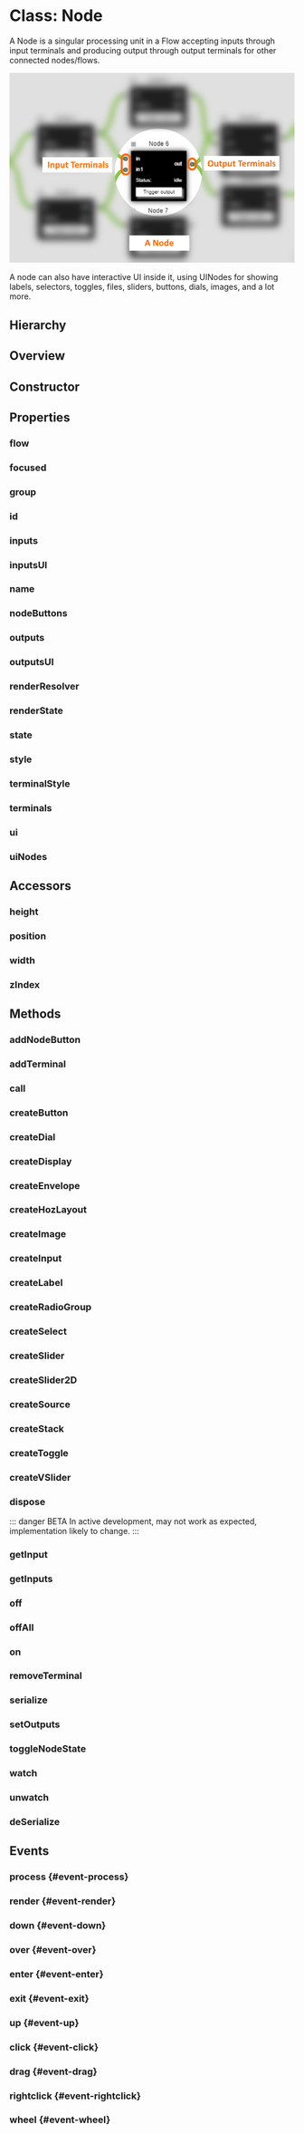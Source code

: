 # Class: Node

A Node is a singular processing unit in a <Ref to="./flow">Flow</Ref> accepting inputs through input <Ref to="./terminal">terminals</Ref> and producing output through output terminals for other connected nodes/flows.

<img class="zoomable" alt="Node example" src="/images/node-example.png" />

A node can also have interactive UI inside it, using <Ref to="./ui-node">UINodes</Ref> for showing labels, selectors, toggles, files, sliders, buttons, dials, images, and a lot more.

## Hierarchy

<Hierarchy
  :extend="{name: 'Hooks', link: './hooks'}"
  :implement="[
    {name: 'Events', link: '../interfaces/events.html'},
    {name: 'Serializable', link: '../interfaces/serializable.html'},
    {name: 'Renderable', link: '../interfaces/renderable.html'}
  ]"
/>

## Overview

<Overview :data="data" />

## Constructor

<Method type="constructor">
  <template v-slot:signature>
    new Node(<strong>flow: </strong><em><Ref to="./flow">Flow</Ref></em>,
    <strong>name: </strong><em>string</em>,
    <strong>position: </strong><em><Ref to="./vector">Vector</Ref></em>,
    <strong>width: </strong><em>number</em>,
    <strong>inputs: </strong><em><Ref to="../interfaces/serialized-terminal">SerializedTerminal</Ref>[]</em>,
    <strong>outputs: </strong><em><Ref to="../interfaces/serialized-terminal">SerializedTerminal</Ref>[]</em>,
    <strong>options?: </strong><em><Ref to="../interfaces/node-constructor-options">NodeConstructorOptions</Ref></em>):
    <em><Ref to="#class-node">Node</Ref></em>
  </template>
  <template v-slot:params>
    <Param name="flow"><em><Ref to="./flow">Flow</Ref></em></Param>
    <Param name="name">
      <em>string</em>
    </Param>
    <Param name="position">
      <em><Ref to="./vector">Vector</Ref></em>
    </Param>
    <Param name="width">
      <em>number</em>
    </Param>
    <Param name="inputs">
      <em><Ref to="../interfaces/serialized-terminal">SerializedTerminal</Ref>[]</em>
    </Param>
    <Param name="outputs">
      <em><Ref to="../interfaces/serialized-terminal">SerializedTerminal</Ref>[]</em>
    </Param>
    <Param name="options?">
      <em><Ref to="../interfaces/node-constructor-options">NodeConstructorOptions</Ref></em>
  <template v-slot:default-value>

  ```js
  {
    style: {},
    terminalStyle: {},
    state: {},
    id: getNewUUID() // dynamic
  }
  ```
  </template>
    </Param>
  </template>
</Method>

## Properties

### flow

<Property type="property" name="flow">
  <template v-slot:type>
    <em><Ref to="./flow">Flow</Ref></em>
  </template>
  <template v-slot:desc>
    Reference to the <Ref to="./flow">Flow</Ref> in which this node exists.
  </template>
</Property>

### focused

<Property type="property" name="focused">
  <template v-slot:type>
    <em>boolean</em>
  </template>
  <template v-slot:desc>
    Node's current focused state.
    <img class="zoomable" alt="Focused node" src="/images/focused-node-example.png" />
  </template>
</Property>

### group

<Property type="property" name="group">
  <template v-slot:type>
    <em><Ref to="./group">Group</Ref></em>
  </template>
  <template v-slot:desc>
    Reference to the <Ref to="./group">Group</Ref> if this node is grouped with other nodes.
  </template>
</Property>

### id

<Property type="property" name="id">
  <template v-slot:type>
    <em>string</em>
  </template>
  <template v-slot:desc>
    A unique identifier.
  </template>
</Property>

### inputs

<Property type="property" name="inputs">
  <template v-slot:type>
    <em><Ref to="./terminal">Terminal</Ref></em>
  </template>
  <template v-slot:desc>
    Reference to all the input terminals of the node.
  </template>
</Property>

### inputsUI

<Property type="property" name="inputsUI">
  <template v-slot:type>
    <em><Ref to="./terminal">Terminal</Ref></em>
  </template>
  <template v-slot:desc>
    Reference to all the input terminals of node that are bound to one of the <Ref to="./ui-node">UINodes</Ref>.<br/>
    For e.g. A Label can have it's own input/output terminal.
    <img class="zoomable" alt="Label inside node with input and output terminals" src="/images/label-terminals.png" />
  </template>
</Property>

### name

<Property type="property" name="name">
  <template v-slot:type>
    <em>string</em>
  </template>
  <template v-slot:desc>
    Display name of the node.
  </template>
</Property>

### nodeButtons

<Property type="property" name="nodeButtons">
  <template v-slot:type>
    <em>Map&lt;string, <Ref to="./node-button">NodeButton</Ref>&gt;</em>
  </template>
  <template v-slot:desc>
    Collection of all the <Ref to="./node-button">node-buttons</Ref> displayed besides the node's <Ref to="#name">name</Ref>.<br/>
    <img class="zoomable" alt="Node-button example" src="/images/node-button-example.png" />
  </template>
</Property>

### outputs

<Property type="property" name="outputs">
  <template v-slot:type>
    <em><Ref to="./terminal">Terminal</Ref></em>
  </template>
  <template v-slot:desc>
    Reference to all the output terminals of the node.
  </template>
</Property>

### outputsUI

<Property type="property" name="outputsUI">
  <template v-slot:type>
    <em><Ref to="./terminal">Terminal</Ref></em>
  </template>
  <template v-slot:desc>
    Reference to all the output terminals of node that are bound to one of the <Ref to="./ui-node">UINodes</Ref>.<br/>
    For e.g. A Label can have it's own input/output terminal.
    <img class="zoomable" alt="Label inside node with input and output terminals" src="/images/label-terminals.png" />
  </template>
</Property>

### renderResolver

<Property type="property" name="renderResolver">
  <template v-slot:type>
    {<br/>
      <span class="ml-1">
        <Optional class="mr-0p5" /><strong>node?: </strong>
        <Ref to="../interfaces/render-resolver">RenderResolver</Ref
        >&lt;<Ref to="#class-node">Node</Ref>,
        <Ref to="../interfaces/node-renderparams">NodeRenderParams</Ref>&gt;
      </span><br/>
      <span class="ml-1">
        <Optional class="mr-0p5" /><strong>nodeButton?: </strong>
        <Ref to="../interfaces/render-resolver">RenderResolver</Ref
        >&lt;<Ref to="./node-button">NodeButton</Ref>,
        <Ref to="../interfaces/node-button-renderparams">NodeButtonRenderParams</Ref>&gt;
      </span><br/>
      <span class="ml-1">
        <Optional class="mr-0p5" /><strong>terminal?: </strong>
        <Ref to="../interfaces/render-resolver">RenderResolver</Ref
        >&lt;<Ref to="./terminal">Terminal</Ref>,
        <Ref to="../interfaces/terminal-renderparams">TerminalRenderParams</Ref>&gt;
      </span><br/>
      <span class="ml-1">
        <Optional class="mr-0p5" /><strong>uiContainer?: </strong>
        <Ref to="../interfaces/render-resolver">RenderResolver</Ref
        >&lt;<Ref to="../nodeui/container">Container</Ref>,
        <Ref to="../interfaces/container-renderparams">ContainerRenderParams</Ref>&gt;
      </span>
    <br/>}
  </template>
  <template v-slot:desc>
  A <Ref to="../interfaces/render-resolver">RenderResolver</Ref> which is scoped to the Node instance.

  Any custom render functions specified using this resolver will only affect everything inside this node instance.
  </template>
  <template v-slot:default>{}</template>
</Property>

### renderState

<Property type="property" name="renderState">
  <template v-slot:type>
    <Ref to="../interfaces/render-state">RenderState</Ref>
  </template>
  <template v-slot:desc>
    The RenderState of a node is a collection of various states corresponding to Viewport visibility, maximized/minimized state and level-of-detail to show when zooming in/out. 
  </template>
  <template v-slot:default>
    <pre>
{
  viewport: <Ref to="../enums/viewport">ViewPort</Ref>.INSIDE,
  nodeState: <Ref to="../enums/node-state">NodeState</Ref>.MAXIMIZED,
  lod: <Ref to="../enums/lod">LOD</Ref>.LOD2
}</pre>
  </template>
</Property>

### state

<Property type="property" name="state">
  <template v-slot:type>
    <em><Ref to="../interfaces/record">Record</Ref>&lt;string, any&gt;</em>
  </template>
  <template v-slot:desc>
    A local reactive state of the node, properties defined within this state is two-way bindable with any <Ref to="./ui-node">UINode</Ref>.

  ```js
  let customNode = flow.createNode(
    "Custom Node",
    new Vector(50, 50), 170,
    {
      state: {
        name: "John Doe",
        age: 24
      }
    }
  );
  ```
  </template>
</Property>

### style

<Property type="property" name="style">
  <template v-slot:type>
    <em><Ref to="../interfaces/node-style">NodeStyle</Ref></em>
  </template>
  <template v-slot:default>

  ```js
  {
    font: 'arial',
    fontSize: '.75rem',
    titleFont: 'arial',
    titleFontSize: '.85rem',
    color: '#000',
    titleColor: '#000',
    maximizeButtonColor: 'darkgrey',
    nodeButtonSize: 10,
    nodeButtonSpacing: 5,
    expandButtonColor: '#000',
    minimizedTerminalColor: 'green',
    outlineColor: '#000',
    padding: 10,
    spacing: 10,
    rowHeight: 20,
    titleHeight: 29,
    terminalRowHeight: 24,
    terminalStripMargin: 8
  }
  ```
  </template>
</Property>

### terminalStyle

<Property type="property" name="terminalStyle">
  <template v-slot:type>
    <em><Ref to="../interfaces/terminal-style">TerminalStyle</Ref></em>
  </template>
</Property>

### terminals

<Property type="property" name="terminals">
  <template v-slot:type>
    <em>Map&lt;string, <Ref to="./terminal">Terminal</Ref>&gt;</em>
  </template>
  <template v-slot:desc>
    Reference to all the terminals (inputs/outputs) of the node mapped to their id's.
  </template>
</Property>

### ui

<Property type="property" name="ui">
  <template v-slot:type>
    <em><Ref to="../nodeui/container">Container</Ref></em>
  </template>
  <template v-slot:desc>
    Reference to the UI Container which is also the root <Ref to="./ui-node">UINode</Ref>.
  </template>
</Property>

### uiNodes

<Property type="property" name="uiNodes">
  <template v-slot:type>
    <em>Map&lt;string, <Ref to="./ui-node">UINode</Ref>&gt;</em>
  </template>
  <template v-slot:desc>
    Reference to all the UINodes.
  </template>
</Property>

## Accessors

### height

<Property type="accessor" name="height">
  <template v-slot:type>
    <em>number</em>
  </template>
</Property>

### position

<Property type="accessor" name="position">
  <template v-slot:type>
    <em><Ref to="./vector">Vector</Ref></em>
  </template>
</Property>

### width

<Property type="accessor" name="width">
  <template v-slot:type>
    <em>number</em>
  </template>
</Property>

### zIndex

<Property type="accessor" name="zIndex">
  <template v-slot:type>
    <em>number</em>
  </template>
</Property>

## Methods

### addNodeButton

<Method type="method">
  <template v-slot:signature>
    addNodeButton(<strong>callback: </strong><em>() => void</em>,
    <strong>render: </strong><em><Ref to="../interfaces/render-function">RenderFunction</Ref>&lt;<Ref to="./node-button">NodeButton</Ref>, <Ref to="../interfaces/node-button-render-params">NodeButtonRenderParams</Ref>&gt;</em>,
    <strong>align: </strong><em><Ref to="../enums/align">Align</Ref></em>):
    <em><Ref to="./node-button">NodeButton</Ref></em>
  </template>
  <template v-slot:params>
    <Param name="callback"><em>() => void</em></Param>
    <Param name="render">
      <em><Ref to="../interfaces/render-function">RenderFunction</Ref>&lt;<Ref to="./node-button">NodeButton</Ref>, <Ref to="../interfaces/node-button-render-params">NodeButtonRenderParams</Ref>&gt;</em>
    </Param>
    <Param name="align"><em><Ref to="../enums/align">Align</Ref></em></Param>
  </template>
  <template v-slot:example>

  ```js
  node.addNodeButton(
    () => doSomething(),
    (
      context: CanvasRenderingContext2D,
      params: NodeButtonRenderParams,
      nodeButton: NodeButton
    ) => {
      let style = nodeButton.node.style;

      context.strokeStyle = style.color;
      context.beginPath();
      context.arc(params.position.x, params.position.y, 10, 0, 2 * Math.PI);
      context.closePath();

      context.stroke();
    },
    Align.Right
  );
  ```
  </template>
</Method>

### addTerminal

<Method type="method">
  <template v-slot:signature>
    addTerminal(<strong>terminal: </strong><em><Ref to="./terminal">Terminal</Ref> | <Ref to="../interfaces/serialized-terminal">SerializedTerminal</Ref></em>):
    <em>void</em>
  </template>
  <template v-slot:params>
    <Param name="terminal">
      <em><Ref to="./terminal">Terminal</Ref> | <Ref to="../interfaces/serialized-terminal">SerializedTerminal</Ref></em>
    </Param>
  </template>
  <template v-slot:example>

  ```js
  node.addTerminal(
    new Terminal(
      node,
      TerminalType.IN,
      "string",
      "first-name"
    )
  );
  ```
  </template>
</Method>

### call

<Method type="method-inherited">
  <template v-slot:signature>
    call(<strong>eventKey: </strong><em>string</em>, <strong>...args: </strong><em>any</em>):
    <em>void</em>
  </template>
  <template v-slot:inherit>
    <Icon type="inherited" />from <Ref to="./hooks">Hooks</Ref>.<Ref to="./hooks#call">call</Ref>
  </template>
</Method>

### createButton

<Method type="method">
  <template v-slot:signature>
    createButton(<strong>text: </strong><em>string</em>, <strong>options?: </strong><em><Ref to="../interfaces/button-creator-options">ButtonCreatorOptions</Ref></em>):
    <em><Ref to="../nodeui/button">Button</Ref></em>
  </template>
  <template v-slot:params>
    <Param name="text">
      <em>string</em><br/>
      Text to display on button.
    </Param>
    <Param name="options?">
      <em><Ref to="../interfaces/button-creator-options">ButtonCreatorOptions</Ref></em>
    </Param>
  </template>
  <template v-slot:desc>
    Creates a new button.
  </template>
  <template v-slot:example>

  ```js
  let button = node.createButton('Click me');
  node.ui.append(button);
  ```
  <img class="zoomable" alt="Node UI Button example" src="/images/node-ui-button-example.png" />
  </template>
  <template v-slot:return>
    <em><Ref to="../nodeui/button">Button</Ref></em>
  </template>
</Method>

### createDial

<Method type="method">
  <template v-slot:signature>
    createDial(<strong>min: </strong><em>number</em>,
    <strong>max: </strong><em>number</em>,
    <strong>size: </strong><em>number</em>,
    <strong>options?: </strong><em><Ref to="../interfaces/dial-creator-options">DialCreatorOptions</Ref></em>):
    <em><Ref to="../nodeui/dial">Dial</Ref></em>
  </template>
  <template v-slot:params>
    <Param name="min">
      <em>number</em>
    </Param>
    <Param name="max">
      <em>number</em>
    </Param>
    <Param name="size">
      <em>number</em>
    </Param>
    <Param name="options?">
      <em><Ref to="../interfaces/dial-creator-options">DialCreatorOptions</Ref></em>
    </Param>
  </template>
  <template v-slot:desc>
    Creates a new radial dial.
  </template>
  <template v-slot:example>

  ```js
  let node = flow.createNode('Node', new Vector(50, 50), 150, {
    state: { dialValue: 65 }
  });

  let dial = node.createDial(0, 100, 100, { propName: 'dialValue'});
  let label = node.createLabel(
    node.state.dialValue, {
      propName: 'dialValue',
      style: { align: Align.Center, fontSize: '14px', precision: 0 }
    }
  );

  node.ui.append([dial, label]);
  ```
  <img class="zoomable" alt="Node UI Dial example" src="/images/node-dial-example.png" />
  </template>
  <template v-slot:return>
    <em><Ref to="../nodeui/dial">Dial</Ref></em>
  </template>
</Method>

### createDisplay

<Method type="method">
  <template v-slot:signature>
    createDisplay(<strong>height: </strong><em>number</em>,
    <strong>renderers: </strong><em><Ref to="../interfaces/custom-renderer-config">CustomRendererConfig</Ref>[]</em>,
    <strong>options?: </strong><em><Ref to="../interfaces/display-creator-options">DisplayCreatorOptions</Ref></em>):
    <em><Ref to="../nodeui/display">Display</Ref></em>
  </template>
  <template v-slot:params>
    <Param name="height">
      <em>number</em>
    </Param>
    <Param name="renderers">
      <em><Ref to="../interfaces/custom-renderer-config">CustomRendererConfig</Ref>[]</em>
    </Param>
    <Param name="options?">
      <em><Ref to="../interfaces/display-creator-options">DisplayCreatorOptions</Ref></em>
    </Param>
  </template>
  <template v-slot:desc>
    Creates a new fully-customized rendering display.
  </template>
  <template v-slot:example>

  ```js
  let node = flow.createNode('Node', new Vector(50, 50), 230);

  let display = node.createDisplay(150, [{
    auto: true,
    clear: true,
    renderer: (context, width, height) => {
      for (let i = 0 ; i < 100 ; i++) {
        context.fillStyle = Color.Random().hexValue;
        context.fillRect(Math.random() * width, Math.random() * height, 5, 5);
      }
      return true;
    }
  }]);

  node.ui.append(display);
  ```
  <img class="zoomable" alt="Node UI Display example" src="/images/node-ui-display-example.png" />
  </template>
  <template v-slot:return>
    <em><Ref to="../nodeui/display">Display</Ref></em>
  </template>
</Method>

### createEnvelope

<Method type="method">
  <template v-slot:signature>
    createEnvelope(<strong>height: </strong><em>number</em>,
    <strong>values?: </strong><em><Ref to="./vector">Vector</Ref>[]</em>,
    <strong>options?: </strong><em><Ref to="../interfaces/envelope-creator-options">EnvelopeCreatorOptions</Ref></em>):
    <em><Ref to="../nodeui/envelope">Envelope</Ref></em>
  </template>
  <template v-slot:params>
    <Param name="height">
      <em>number</em>
    </Param>
    <Param name="values?">
      <em><Ref to="./vector">Vector</Ref>[]</em>
    </Param>
    <Param name="options?">
      <em><Ref to="../interfaces/envelope-creator-options">EnvelopeCreatorOptions</Ref></em>
    </Param>
  </template>
  <template v-slot:desc>
    Creates an interactive linear envelope.
  </template>
  <template v-slot:example>

  ```js
  let node = flow.createNode('Node', new Vector(50, 50), 230);

  let envelope = node.createEnvelope(150, [
    new Vector(.1, .1),
    new Vector(.3, .8),
    new Vector(.75, .3),
    new Vector(.9, .7)
  ]);

  node.ui.append(envelope);
  ```
  <img class="zoomable" alt="Node UI Envelope example" src="/images/node-ui-envelope-example.png" />
  </template>
  <template v-slot:return>
    <em><Ref to="../nodeui/envelope">Envelope</Ref></em>
  </template>
</Method>

### createHozLayout

<Method type="method">
  <template v-slot:signature>
    createHozLayout(<strong>childs?: </strong><em><Ref to="./ui-node">UINode</Ref>[]</em>,
    <strong>options?: </strong><em><Ref to="../interfaces/horizontal-layout-creator-options">HorizontalLayoutCreatorOptions</Ref></em>):
    <em><Ref to="../nodeui/horizontal-layout">HorizontalLayout</Ref></em>
  </template>
  <template v-slot:params>
    <Param name="childs?">
      <em><Ref to="./ui-node">UINode</Ref>[]</em>
    </Param>
    <Param name="options?">
      <em><Ref to="../interfaces/horizontal-layout-creator-options">HorizontalLayoutCreatorOptions</Ref></em>
    </Param>
  </template>
  <template v-slot:desc>
    Creates a horizontal layout.
  </template>
  <template v-slot:example>

  ```js
  let node = flow.createNode('Node', new Vector(50, 50), 230);

  let hozLayout = node.createHozLayout([
    node.createLabel('W: 0.2', {
      style: { grow: .2, backgroundColor: '#0f0', align: Align.Center }
    }),
    node.createLabel('W: 0.5', {
      style: { grow: .5, backgroundColor: '#e0e', align: Align.Center }
    }),
    node.createLabel('W: 0.3', {
      style: { grow: .3, backgroundColor: '#0ff', align: Align.Center }
    }),
  ]);

  node.ui.append(hozLayout);
  ```
  <img class="zoomable" alt="Node UI Horizontal Layout example" src="/images/node-ui-hoz-layout-example.png" />
  </template>
  <template v-slot:return>
    <em><Ref to="../nodeui/horizontal-layout">HorizontalLayout</Ref></em>
  </template>
</Method>

### createImage

<Method type="method">
  <template v-slot:signature>
    createImage(<strong>source: </strong><em>string</em>,
    <strong>options?: </strong><em><Ref to="../interfaces/image-creator-options">ImageCreatorOptions</Ref></em>):
    <em><Ref to="../nodeui/image">Image</Ref></em>
  </template>
  <template v-slot:params>
    <Param name="source">
      <em>string</em>
    </Param>
    <Param name="options?">
      <em><Ref to="../interfaces/image-creator-options">ImageCreatorOptions</Ref></em>
    </Param>
  </template>
  <template v-slot:desc>
    Creates an Image.
  </template>
  <template v-slot:example>

  ```js
  let node = flow.createNode('Node', new Vector(50, 50), 230);
  let image = node.createImage('/assets/hero.png', {
    style: { align: Align.Center }
  });
  node.ui.append(image);
  ```
  <img class="zoomable" alt="Node UI Image example" src="/images/node-ui-image-example.png" />
  </template>
  <template v-slot:return>
    <em><Ref to="../nodeui/image">Image</Ref></em>
  </template>
</Method>

### createInput

<Method type="method">
  <template v-slot:signature>
    createInput(<strong>options?: </strong><em><Ref to="../interfaces/input-creator-options">InputCreatorOptions</Ref></em>):
    <em><Ref to="../nodeui/input">Input</Ref></em>
  </template>
  <template v-slot:params>
    <Param name="options?">
      <em><Ref to="../interfaces/input-creator-options">InputCreatorOptions</Ref></em>
    </Param>
  </template>
  <template v-slot:desc>
    Creates a text input.
  </template>
  <template v-slot:example>

  ```js
  let node = flow.createNode('Node', new Vector(50, 50), 230);
  let input = node.createInput({ value: 'Sample Text'});
  node.ui.append(input);
  ```
  <img class="zoomable" alt="Node UI Input example" src="/images/node-ui-input-example.png" />
  </template>
  <template v-slot:return>
    <em><Ref to="../nodeui/input">Input</Ref></em>
  </template>
</Method>

### createLabel

<Method type="method">
  <template v-slot:signature>
    createLabel(<strong>text: </strong><em>string | number</em>,
    <strong>options?: </strong><em><Ref to="../interfaces/label-creator-options">LabelCreatorOptions</Ref></em>):
    <em><Ref to="../nodeui/label">Label</Ref></em>
  </template>
  <template v-slot:params>
    <Param name="text">
      <em>string | number</em>
    </Param>
    <Param name="options?">
      <em><Ref to="../interfaces/label-creator-options">LabelCreatorOptions</Ref></em>
    </Param>
  </template>
  <template v-slot:desc>
    Creates a label.
  </template>
  <template v-slot:example>

  ```js
  let node = flow.createNode('Node', new Vector(50, 50), 230);
  let label = node.createLabel('Sample Label');
  node.ui.append(label);
  ```
  <img class="zoomable" alt="Node UI Label example" src="/images/node-ui-label-example.png" />
  </template>
  <template v-slot:return>
    <em><Ref to="../nodeui/label">Label</Ref></em>
  </template>
</Method>

### createRadioGroup

<Method type="method">
  <template v-slot:signature>
    createRadioGroup(<strong>values?: </strong><em>string[]</em>,
    <strong>selected?: </strong><em>string</em>,
    <strong>options?: </strong><em><Ref to="../interfaces/radio-group-creator-options">RadioGroupCreatorOptions</Ref></em>):
    <em><Ref to="../nodeui/radio-group">RadioGroup</Ref></em>
  </template>
  <template v-slot:params>
    <Param name="values?">
      <em>string[]</em>
    </Param>
    <Param name="selected?">
      <em>string</em>
    </Param>
    <Param name="options?">
      <em><Ref to="../interfaces/radio-group-creator-options">RadioGroupCreatorOptions</Ref></em>
    </Param>
  </template>
  <template v-slot:desc>
    Creates a radio-group.
  </template>
  <template v-slot:example>

  ```js
  let node = flow.createNode('Node', new Vector(50, 50), 230);
  let radioGroup = node.createRadioGroup(
    ['Sample A', 'Sample B', 'Sample C'],
    'Sample B'
  );
  node.ui.append(radioGroup);
  ```
  <img class="zoomable" alt="Node UI Radio-group example" src="/images/node-ui-radio-group-example.png" />
  </template>
  <template v-slot:return>
    <em><Ref to="../nodeui/radio-group">RadioGroup</Ref></em>
  </template>
</Method>

### createSelect

<Method type="method">
  <template v-slot:signature>
    createSelect(<strong>values?: </strong><em>string[]</em>,
    <strong>options?: </strong><em><Ref to="../interfaces/select-creator-options">SelectCreatorOptions</Ref></em>):
    <em><Ref to="../nodeui/select">Select</Ref></em>
  </template>
  <template v-slot:params>
    <Param name="values?">
      <em>string[]</em>
    </Param>
    <Param name="options?">
      <em><Ref to="../interfaces/select-creator-options">SelectCreatorOptions</Ref></em>
    </Param>
  </template>
  <template v-slot:desc>
    Creates a select.
  </template>
  <template v-slot:example>

  ```js
  let node = flow.createNode('Node', new Vector(50, 50), 230, {
    style: { rowHeight: 10}
  });
  let select = node.createSelect(['Sample A', 'Sample B', 'Sample C']);
  node.ui.append(select);
  ```
  <img class="zoomable" alt="Node UI Select example" src="/images/node-ui-select-example.png" />
  </template>
  <template v-slot:return>
    <em><Ref to="../nodeui/select">Select</Ref></em>
  </template>
</Method>

### createSlider

<Method type="method">
  <template v-slot:signature>
    createSlider(<strong>min: </strong><em>number</em>,
    <strong>max: </strong><em>number</em>,
    <strong>options?: </strong><em><Ref to="../interfaces/slider-creator-options">SliderCreatorOptions</Ref></em>):
    <em><Ref to="../nodeui/slider">Slider</Ref></em>
  </template>
  <template v-slot:params>
    <Param name="min">
      <em>number</em>
    </Param>
    <Param name="max">
      <em>number</em>
    </Param>
    <Param name="options?">
      <em><Ref to="../interfaces/slider-creator-options">SliderCreatorOptions</Ref></em>
    </Param>
  </template>
  <template v-slot:desc>
    Creates a Horizontal Slider.
  </template>
  <template v-slot:example>

  ```js
  let node = flow.createNode('Node', new Vector(50, 50), 230, {
    style: { rowHeight: 10 },
    state: { sliderValue: -18 }
  });
  let hozLayout = node.createHozLayout([
    node.createSlider(-100, 100, {
      propName: 'sliderValue',
      style: { grow: .8 }
    }),
    node.createLabel(node.state.sliderValue, {
      propName: 'sliderValue',
      style: { grow: .2, align: Align.Center, precision: 0 }
    })
  ]);
  node.ui.append(hozLayout);
  ```
  <img class="zoomable" alt="Node UI Horizontal Slider example" src="/images/node-ui-h-slider-example.png" />
  </template>
  <template v-slot:return>
    <em><Ref to="../nodeui/slider">Slider</Ref></em>
  </template>
</Method>

### createSlider2D

<Method type="method">
  <template v-slot:signature>
    createSlider2D(<strong>options?: </strong><em><Ref to="../interfaces/slider2d-creator-options">Slider2DCreatorOptions</Ref></em>):
    <em><Ref to="../nodeui/slider2d">Slider2D</Ref></em>
  </template>
  <template v-slot:params>
    <Param name="options?">
      <em><Ref to="../interfaces/slider2d-creator-options">Slider2DCreatorOptions</Ref></em>
    </Param>
  </template>
  <template v-slot:desc>
    Creates an XY 2D Slider.
  </template>
  <template v-slot:example>

  ```js
  let node = flow.createNode('Node', new Vector(50, 50), 230, {
    style: { rowHeight: 10 },
  });
  let slider2D = node.createSlider2D({
    height: 100,
    value: new Vector(.2, .8)
  });
  node.ui.append(slider2D);
  ```
  <img class="zoomable" alt="Node UI 2D Slider example" src="/images/node-ui-2d-slider-example.png" />
  </template>
  <template v-slot:return>
    <em><Ref to="../nodeui/slider2d">Slider2D</Ref></em>
  </template>
</Method>

### createSource

<Method type="method">
  <template v-slot:signature>
    createSource(<strong>options?: </strong><em><Ref to="../interfaces/source-creator-options">SourceCreatorOptions</Ref></em>):
    <em><Ref to="../nodeui/source">Source</Ref></em>
  </template>
  <template v-slot:params>
    <Param name="options?">
      <em><Ref to="../interfaces/source-creator-options">SourceCreatorOptions</Ref></em>
    </Param>
  </template>
  <template v-slot:desc>
    Creates a file input.
  </template>
  <template v-slot:example>

  ```js
  let node = flow.createNode('Node', new Vector(50, 50), 230, {
    style: { rowHeight: 20 },
  });
  let source = node.createSource();
  node.ui.append(source);
  ```
  <img class="zoomable" alt="Node UI Source example" src="/images/node-ui-source-example.png" />
  </template>
  <template v-slot:return>
    <em><Ref to="../nodeui/source">Source</Ref></em>
  </template>
</Method>

### createStack

<Method type="method">
  <template v-slot:signature>
    createStack(<strong>options?: </strong><em><Ref to="../interfaces/stack-creator-options">StackCreatorOptions</Ref></em>):
    <em><Ref to="../nodeui/source">Source</Ref></em>
  </template>
  <template v-slot:params>
    <Param name="options?">
      <em><Ref to="../interfaces/stack-creator-options">StackCreatorOptions</Ref></em>
    </Param>
  </template>
  <template v-slot:desc>
    Creates a vertical layout.
  </template>
  <template v-slot:example>

  ```js
  let node = flow.createNode('Node', new Vector(50, 50), 230);
  let stack = node.createStack({
    childs: [
      node.createLabel('A', {
        height: 20,
        style: { backgroundColor: '#0f0', align: Align.Center }
      }),
      node.createLabel('B', {
        height: 60,
        style: { backgroundColor: '#e0e', align: Align.Center }
      }),
      node.createLabel('C', {
        height: 30,
        style: { backgroundColor: '#0ff', align: Align.Center }
      })
    ],
    spacing: 5
  });
  node.ui.append(stack);
  ```
  <img class="zoomable" alt="Node UI Stack example" src="/images/node-ui-stack-example.png" />
  </template>
  <template v-slot:return>
    <em><Ref to="../nodeui/stack">Stack</Ref></em>
  </template>
</Method>

### createToggle

<Method type="method">
  <template v-slot:signature>
    createToggle(<strong>options?: </strong><em><Ref to="../interfaces/toggle-creator-options">ToggleCreatorOptions</Ref></em>):
    <em><Ref to="../nodeui/toggle">Toggle</Ref></em>
  </template>
  <template v-slot:params>
    <Param name="options?">
      <em><Ref to="../interfaces/toggle-creator-options">ToggleCreatorOptions</Ref></em>
    </Param>
  </template>
  <template v-slot:desc>
    Creates a Toggle.
  </template>
  <template v-slot:example>

  ```js
  let node = flow.createNode('Node', new Vector(50, 50), 230, {
    style: { rowHeight: 10 }
  });
  let toggle = node.createToggle();
  node.ui.append(toggle);
  ```
  <img class="zoomable" alt="Node UI Toggle example" src="/images/node-ui-toggle-example.png" />
  </template>
  <template v-slot:return>
    <em><Ref to="../nodeui/toggle">Toggle</Ref></em>
  </template>
</Method>

### createVSlider

<Method type="method">
  <template v-slot:signature>
    createVSlider(<strong>min: </strong><em>number</em>,
    <strong>max: </strong><em>number</em>,
    <strong>options?: </strong><em><Ref to="../interfaces/vslider-creator-options">VSliderCreatorOptions</Ref></em>):
    <em><Ref to="../nodeui/vslider">VSlider</Ref></em>
  </template>
  <template v-slot:params>
    <Param name="min">
      <em>number</em>
    </Param>
    <Param name="max">
      <em>number</em>
    </Param>
    <Param name="options?">
      <em><Ref to="../interfaces/vslider-creator-options">VSliderCreatorOptions</Ref></em>
    </Param>
  </template>
  <template v-slot:desc>
    Creates a Vertical Slider.
  </template>
  <template v-slot:example>

  ```js
  let node = flow.createNode('Node', new Vector(50, 50), 230, {
    state: { vSliderValue: -22}
  });
  let stack = node.createStack({ childs: [
    node.createVSlider(-50, 50, {
      height: 150,
      propName: 'vSliderValue'
    }),
    node.createLabel(node.state.vSliderValue, {
      propName: 'vSliderValue',
      style: { align: Align.Center, fontSize: '16px' }
    })
  ], style: { spacing: 20 } });
  node.ui.append(stack);
  ```
  <img class="zoomable" alt="Node UI VSlider example" src="/images/node-ui-v-slider-example.png" />
  </template>
  <template v-slot:return>
    <em><Ref to="../nodeui/vslider">VSlider</Ref></em>
  </template>
</Method>

### dispose

::: danger BETA
In active development, may not work as expected, implementation likely to change.
:::

<Method type="method">
  <template v-slot:signature>
    dispose():
    <em>void</em>
  </template>
  <template v-slot:desc>
    Remove node from the <Ref to="./flow">Flow</Ref>.
  </template>
</Method>

### getInput

<Method type="method">
  <template v-slot:signature>
    getInput(<strong>terminal: </strong><em>string | number</em>):
    <em>any</em>
  </template>
  <template v-slot:desc>
    Get input data from the terminal's name or its index.
  </template>
</Method>

### getInputs

<Method type="method">
  <template v-slot:signature>
    getInputs():
    <em>any[]</em>
  </template>
  <template v-slot:desc>
    Get an array of all the inputs to the node.
  </template>
</Method>

### off

<Method type="method-inherited">
  <template v-slot:signature>
    off(<strong>eventKey: </strong><em>string</em>, <strong>id: </strong><em>number</em>):
    <em>void</em>
  </template>
  <template v-slot:inherit>
    <Icon type="inherited" />from <Ref to="./hooks">Hooks</Ref>.<Ref to="./hooks#off">off</Ref>
  </template>
</Method>

### offAll

<Method type="method-inherited">
  <template v-slot:signature>
    offAll():
    <em>void</em>
  </template>
  <template v-slot:inherit>
    <Icon type="inherited" />from <Ref to="./hooks">Hooks</Ref>.<Ref to="./hooks#offall">offAll</Ref>
  </template>
</Method>

### on

<Method type="method-inherited">
  <template v-slot:signature>
    on(<strong>eventKey: </strong><em>string</em>, <strong>callback: </strong><em>(...args: any) => void</em>):
    <em>number</em>
  </template>
  <template v-slot:inherit>
    <Icon type="inherited" />from <Ref to="./hooks">Hooks</Ref>.<Ref to="./hooks#on">on</Ref>
  </template>
  <template v-slot:desc>
    <br/>
    See <Ref to="#events">Events</Ref>.
  </template>
</Method>

### removeTerminal

<Method type="method">
  <template v-slot:signature>
    removeTerminal(<strong>terminal: </strong><em><Ref to="./terminal">Terminal</Ref></em>):
    <em>void</em>
  </template>
  <template v-slot:params>
    <Param name="terminal">
      <em><Ref to="./terminal">Terminal</Ref></em>
    </Param>
  </template>
  <template v-slot:desc>
    Removes specified terminal from the node.
  </template>
</Method>

### serialize

<Method type="method-implementation">
  <template v-slot:signature>
    serialize():
    <em><Ref to="../interfaces/serialized-node">SerializedNode</Ref></em>
  </template>
  <template v-slot:inherit>
    <Icon valign="bottom" type="implementation" /> of <Ref to="../interfaces/serializable">Serializable</Ref>.<Ref to="../interfaces/serializable#serialize">serialize</Ref>
  </template>
  <template v-slot:return><em><Ref to="../interfaces/serialized-node">SerializedNode</Ref></em></template>
</Method>

### setOutputs

<Method type="method">
  <template v-slot:signature>
    setOutputs(<strong>outputs: </strong><em>string | number | <Ref to="../interfaces/record">Record</Ref>&lt;string, any&gt;</em>,
    <strong>data?: </strong><em>any</em>):
    <em>void</em>
  </template>
  <template v-slot:params>
    <Param name="setOutputs">
      <em>string | number | <Ref to="../interfaces/record">Record</Ref>&lt;string, any&gt;</em>
    </Param>
    <Param name="data?">
      <em>any</em>
    </Param>
  </template>
  <template v-slot:desc>
    Set outputs on one or more output terminals.
  </template>
  <template v-slot:example>
  Setting output on single terminal using it's name:

  ```js
  node.setOutputs('first-name', 'John');
  ```

  Setting output on single terminal using it's index:

  ```js
  node.setOutputs(2, 'John');
  ```

  Setting output on mulitple terminals at once:

  ```js
  node.setOutputs({
    'first-name': 'John',
    'last-name': 'Doe',
    age: 24
  });
  ```
  </template>
  <template v-slot:return>
    void
  </template>
</Method>


### toggleNodeState

<Method type="method">
  <template v-slot:signature>
    toggleNodeState():
    <em>void</em>
  </template>
  <template v-slot:desc>
    Toggles between maximized and minimized state.
    <img class="zoomable" alt="Node-state toggle example" src="/images/toggle-nodestate-example.png" />
  </template>
  <template v-slot:return>void</template>
</Method>

### watch

<Method type="method">
  <template v-slot:signature>
    watch(<strong>propName: </strong><em>string</em>,
    <strong>callback: </strong><em>(oldVal: any, newVal: any) => void</em>):
    <em>number</em>
  </template>
  <template v-slot:params>
    <Param name="propName">
      <em>string</em><br/>
      The name of the prop defined in <Ref to="#state">state</Ref> that needs to be watched for changes.
    </Param>
    <Param name="callback">
      <Function class="mr-0p5" /><em>(oldVal: any, newVal: any) => void</em><br/>
      Callback that needs to be triggered whenever specified prop's value changes.
    </Param>
  </template>
  <template v-slot:desc>
    Watch for changes on any prop defined in <Ref to="#state">state</Ref>.
  </template>
  <template v-slot:return>
    number<br/>
    A numbered id that can be used to <Ref to="#unwatch">unwatch</Ref>.
  </template>
</Method>

### unwatch

<Method type="method">
  <template v-slot:signature>
    unwatch(<strong>propName: </strong><em>string</em>,
    <strong>id: </strong><em>number</em>):
    <em>void</em>
  </template>
  <template v-slot:params>
    <Param name="propName">
      <em>string</em><br/>
      The name of the prop defined in <Ref to="#state">state</Ref> that needs to be un-watched.
    </Param>
    <Param name="id">
      <em>number</em><br/>
      A numbered id returned when doing <Ref to="#watch">watch</Ref>.
    </Param>
  </template>
  <template v-slot:desc>
    Unwatch any prop defined in <Ref to="#state">state</Ref>.
  </template>
  <template v-slot:return>
    void
  </template>
</Method>

### deSerialize

<Method type="method-static">
  <template v-slot:signature>
    deSerialize(<strong>flow: </strong><em><Ref to="./flow">Flow</Ref></em>,
    <strong>data: </strong><em><Ref to="../interfaces/serialized-node">SerializedNode</Ref></em>):
    <em><Ref to="#class-node">Node</Ref></em>
  </template>
  <template v-slot:params>
    <Param name="flow"><em><Ref to="./flow">Flow</Ref></em></Param>
    <Param name="data"><em><Ref to="../interfaces/serialized-node">SerializedNode</Ref></em></Param>
  </template>
  <template v-slot:return><em><Ref to="#class-node">Node</Ref></em></template>
</Method>

## Events

### process <Icon type="event" /> {#event-process}

<Event type="event">
  <template v-slot:desc>
    When the node is triggered for processing due to new/changed input.
  </template>
</Event>

### render <Icon type="event" /> {#event-render}

<Event type="event">
  <template v-slot:desc>
    When a single render cycle completes for this node instance.
  </template>
</Event>

### down <Icon type="event" /> {#event-down}

<Event type="event">
  <template v-slot:desc>
    When touch down or mouse left down occurs on the node.
  </template>
</Event>

### over <Icon type="event" /> {#event-over}

<Event type="event">
  <template v-slot:desc>
    When mouse over happens on the node.
  </template>
</Event>

### enter <Icon type="event" /> {#event-enter}

<Event type="event">
  <template v-slot:desc>
    When mouse enter happens on the node.
  </template>
</Event>

### exit <Icon type="event" /> {#event-exit}

<Event type="event">
  <template v-slot:desc>
    When mouse exit happens on the node
  </template>
</Event>

### up <Icon type="event" /> {#event-up}

<Event type="event">
  <template v-slot:desc>
    When touch up or mouse left up happens on the node.
  </template>
</Event>

### click <Icon type="event" /> {#event-click}

<Event type="event">
  <template v-slot:desc>
    When tap or mouse click happens on the node.
  </template>
</Event>

### drag <Icon type="event" /> {#event-drag}

<Event type="event">
  <template v-slot:desc>
    When touch or mouse drag happens on the node.
  </template>
</Event>

### rightclick <Icon type="event" /> {#event-rightclick}

<Event type="event">
  <template v-slot:desc>
    When mouse right-click happens on the node.
  </template>
</Event>

### wheel <Icon type="event" /> {#event-wheel}

<Event type="event">
  <template v-slot:desc>
    When mouse scroll happens on the node.
  </template>
</Event>

<script setup>
import data from '../../../../../reflections/api/classes/node.json';
import Hierarchy from '../../../../../components/api/Hierarchy.vue';
import Overview from '../../../../../components/api/Overview.vue';
import Method from '../../../../../components/api/Method.vue';
import Property from '../../../../../components/api/Property.vue';
import Ref from '../../../../../components/api/Ref.vue';
import Param from '../../../../../components/api/Param.vue';
import Optional from '../../../../../components/api/Optional.vue';
import Function from '../../../../../components/api/Function.vue';
import Icon from '../../../../../components/api/Icon.vue';
import Event from '../../../../../components/api/Event.vue';
</script>
